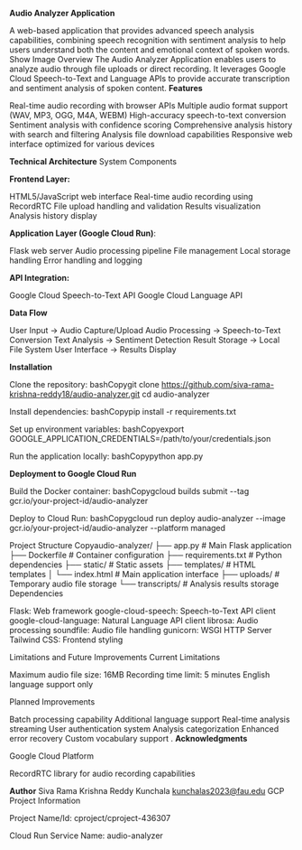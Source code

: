   **Audio Analyzer Application**

A web-based application that provides advanced speech analysis capabilities, combining speech recognition with sentiment analysis to help users understand both the content and emotional context of spoken words.
Show Image
Overview
The Audio Analyzer Application enables users to analyze audio through file uploads or direct recording. It leverages Google Cloud Speech-to-Text and Language APIs to provide accurate transcription and sentiment analysis of spoken content.
**Features**

Real-time audio recording with browser APIs
Multiple audio format support (WAV, MP3, OGG, M4A, WEBM)
High-accuracy speech-to-text conversion
Sentiment analysis with confidence scoring
Comprehensive analysis history with search and filtering
Analysis file download capabilities
Responsive web interface optimized for various devices

**Technical Architecture**
System Components

**Frontend Layer:**

HTML5/JavaScript web interface
Real-time audio recording using RecordRTC
File upload handling and validation
Results visualization
Analysis history display


**Application Layer (Google Cloud Run)**:

Flask web server
Audio processing pipeline
File management
Local storage handling
Error handling and logging


**API Integration:**

Google Cloud Speech-to-Text API
Google Cloud Language API



**Data Flow**

User Input → Audio Capture/Upload
Audio Processing → Speech-to-Text Conversion
Text Analysis → Sentiment Detection
Result Storage → Local File System
User Interface → Results Display

**Installation**

Clone the repository:
bashCopygit clone https://github.com/siva-rama-krishna-reddy18/audio-analyzer.git
cd audio-analyzer

Install dependencies:
bashCopypip install -r requirements.txt

Set up environment variables:
bashCopyexport GOOGLE_APPLICATION_CREDENTIALS=/path/to/your/credentials.json

Run the application locally:
bashCopypython app.py


**Deployment to Google Cloud Run**

Build the Docker container:
bashCopygcloud builds submit --tag gcr.io/your-project-id/audio-analyzer

Deploy to Cloud Run:
bashCopygcloud run deploy audio-analyzer --image gcr.io/your-project-id/audio-analyzer --platform managed


Project Structure
Copyaudio-analyzer/
├── app.py              # Main Flask application
├── Dockerfile          # Container configuration
├── requirements.txt    # Python dependencies
├── static/             # Static assets
├── templates/          # HTML templates
│   └── index.html      # Main application interface
├── uploads/            # Temporary audio file storage
└── transcripts/        # Analysis results storage
Dependencies

Flask: Web framework
google-cloud-speech: Speech-to-Text API client
google-cloud-language: Natural Language API client
librosa: Audio processing
soundfile: Audio file handling
gunicorn: WSGI HTTP Server
Tailwind CSS: Frontend styling

Limitations and Future Improvements
Current Limitations

Maximum audio file size: 16MB
Recording time limit: 5 minutes
English language support only

Planned Improvements

Batch processing capability
Additional language support
Real-time analysis streaming
User authentication system
Analysis categorization
Enhanced error recovery
Custom vocabulary support
.
**Acknowledgments**

Google Cloud Platform

RecordRTC library for audio recording capabilities

**Author**
Siva Rama Krishna Reddy Kunchala
kunchalas2023@fau.edu
GCP Project Information

Project Name/Id: cproject/cproject-436307

Cloud Run Service Name: audio-analyzer
